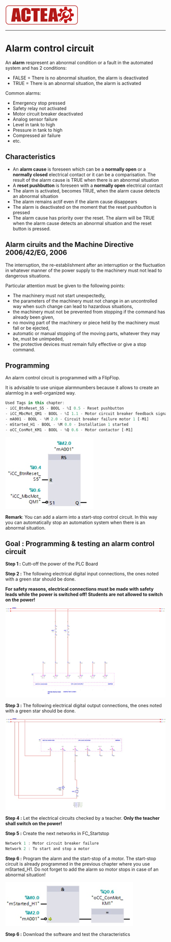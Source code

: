 ![ACTEA](/Logo_ACTEA_2.png)
_____________________________________
# Alarm control circuit
An **alarm** respresent an abnormal condition or a fault in the automated system and has 2 conditions:
- FALSE = There is no abnormal situation, the alarm is deactivated
- TRUE = There is an abnormal situation, the alarm is activated

Common alarms:
- Emergency stop pressed
- Safety relay not activated
- Motor circuit breaker deactivated
- Analog sensor failure
- Level in tank to high
- Pressure in tank to high
- Compressed air failure
- etc.

## Characteristics
- An **alarm cause** is foreseen which can be a **normally open** or a **normally closed** electrical contact or it can be a comparisation. The result of the alarm cause is TRUE when there is an abnormal situation
- A **reset pushbutton** is foreseen with a **normally open** electrical contact
- The alarm is activated, becomes TRUE, when the alarm cause detects an abnormal situation
- The alarm remains actif even if the alarm cause disappears
- The alarm is deactivated on the moment that the reset pushbutton is pressed
- The alarm cause has priority over the reset. The alarm will be TRUE when the alarm cause detects an abnormal situation and the reset button is pressed.

## Alarm ciruits and the Machine Directive 2006/42/EG, 2006
The interruption, the re-establishment after an interruption or the fluctuation in whatever manner of the power supply to the machinery must not lead to dangerous situations.

Particular attention must be given to the following points:
- The machinery must not start unexpectedly,
- the parameters of the machinery must not change in an uncontrolled way when such change can lead to hazardous situations,
- the machinery must not be prevented from stopping if the command has already been given,
- no moving part of the machinery or piece held by the machinery must fall or be ejected,
- automatic or manual stopping of the moving parts, whatever they may be, must be unimpeded,
- the protective devices must remain fully effective or give a stop command.

## Programming
An alarm control circuit is programmed with a FlipFlop.

It is advisable to use unique alarmnumbers because it allows to create an alarmlog in a well-organized way.

```javascript
Used Tags in this chapter:
- iCC_BtnReset_S5 - BOOL - %I 0.5 - Reset pushbutton
- iCC_MbcMot_QM1 - BOOL - %I 1.1 - Motor circuit breaker feedback signal
- mA001 - BOOL - %M 2.0 - Circuit breaker failure motor 1 [-M1]
- mStarted_H1 - BOOL - %M 0.0 - Installation 1 started
- oCC_ConMot_KM1 - BOOL - %Q 0.6 - Motor contactor [-M1]
```

![Alarm circuit](../Ex04/Images/alarm.jpg)

**Remark**: You can add a alarm into a start-stop control circuit. In this way you can automatically stop an automation system when there is an abnormal situation.

## Goal : Programming & testing an alarm control circuit
**Step 1 :** Cutt-off the power of the PLC Board

**Step 2 :** The following electrical digital input connections, the ones noted with a green star should be done.

**For safety reasons, electrical connections must be made with safety leads while the power is switched off! Students are not allowed to switch on the power!**

![DOL inputs](../Ex04/Images/DOL_inputs.jpg)

**Step 3 :** The following electrical digital output connections, the ones noted with a green star should be done.

![DOL outputs](../Ex04/Images/DOL_outputs.jpg)

**Step 4 :** Let the electrical circuits checked by a teacher. **Only the teacher shall switch on the power!**

**Step 5 :** Create the next networks in FC_Startstop
```javascript
Network 1 : Motor circuit breaker failure
Network 2 : To start and stop a motor
```
**Step 6 :** Program the alarm and the start-stop of a motor. The start-stop circuit is already programmed in the previous chapter where you use mStarted_H1. Do not forget to add the alarm so motor stops in case of an abnormal situation!

![Alarm circuit & motor](../Ex04/Images/alarm_mot.jpg)

**Step 6 :** Download the software and test the characteristics

